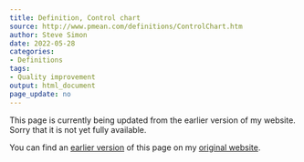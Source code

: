 ```yaml
---
title: Definition, Control chart
source: http://www.pmean.com/definitions/ControlChart.htm
author: Steve Simon
date: 2022-05-28
categories:
- Definitions
tags:
- Quality improvement
output: html_document
page_update: no
---
```


This page is currently being updated from the earlier version of my website. Sorry that it is not yet fully available.

<!---More--->


You can find an [earlier version][sim3] of this page on my [original website][sim2].

[sim3]: http://www.pmean.com/definitions/ControlChart.htm
[sim2]: http://www.pmean.com/original_site.html
